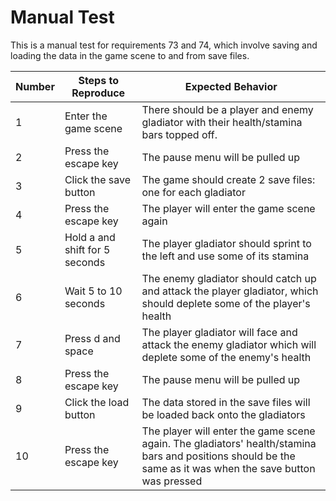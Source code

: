 # Manual Test

This is a manual test for requirements 73 and 74, which involve saving and loading the data in the game
scene to and from save files.

| Number | Steps to Reproduce | Expected Behavior |
|--------|--------------------|-------------------|
|      1 | Enter the game scene | There should be a player and enemy gladiator with their health/stamina bars topped off. |
|      2 | Press the escape key | The pause menu will be pulled up |
|      3 | Click the save button | The game should create 2 save files: one for each gladiator |
|      4 | Press the escape key | The player will enter the game scene again |
|      5 | Hold a and shift for 5 seconds | The player gladiator should sprint to the left and use some of its stamina |
|      6 | Wait 5 to 10 seconds| The enemy gladiator should catch up and attack the player gladiator, which should deplete some of the player's health |
|      7 | Press d and space | The player gladiator will face and attack the enemy gladiator which will deplete some of the enemy's health|
|      8 | Press the escape key | The pause menu will be pulled up |
|      9 | Click the load button | The data stored in the save files will be loaded back onto the gladiators |
|      10 | Press the escape key | The player will enter the game scene again. The gladiators' health/stamina bars and positions should be the same as it was when the save button was pressed |